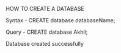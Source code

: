 HOW TO CREATE A DATABASE 

Syntax - CREATE  database  databaseName;

Query - CREATE database Akhil;

Database created successfully

